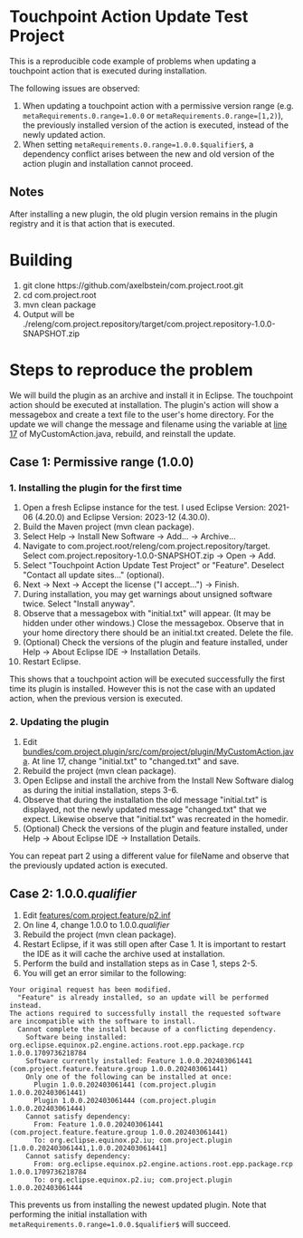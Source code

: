 # Touchpoint Action Update Test Project

This is a reproducible code example of problems when updating a touchpoint action that is executed during installation.

The following issues are observed:
1. When updating a touchpoint action with a permissive version range (e.g. `metaRequirements.0.range=1.0.0` or  `metaRequirements.0.range=[1,2)`), the previously installed version of the action is executed, instead of the newly updated action.
2. When setting `metaRequirements.0.range=1.0.0.$qualifier$`, a dependency conflict arises between the new and old version of the action plugin and installation cannot proceed.  

## Notes
After installing a new plugin, the old plugin version remains in the plugin registry and it is that action that is executed.

# Building

1. git clone htt<span>ps://github.com/axelbstein/com.project.root.git
2. cd com.project.root
3. mvn clean package
4. Output will be ./releng/com.project.repository/target/com.project.repository-1.0.0-SNAPSHOT.zip

# Steps to reproduce the problem

We will build the plugin as an archive and install it in Eclipse. The touchpoint action should be executed at installation. The plugin's action will show a messagebox and create a text file to the user's home directory. For the update we will change the message and filename using the variable at [line 17](https://github.com/axelbstein/com.project.root/blob/main/bundles/com.project.plugin/src/com/project/plugin/MyCustomAction.java#L17) of MyCustomAction.java, rebuild, and reinstall the update.

## Case 1: Permissive range (1.0.0)

### 1. Installing the plugin for the first time
1. Open a fresh Eclipse instance for the test. I used Eclipse Version: 2021-06 (4.20.0) and Eclipse Version: 2023-12 (4.30.0).
2. Build the Maven project (mvn clean package).
3. Select Help &rarr; Install New Software &rarr; Add... &rarr; Archive...
4. Navigate to com.project.root/releng/com.project.repository/target. Select com.project.repository-1.0.0-SNAPSHOT.zip &rarr; Open &rarr; Add.
5. Select "Touchpoint Action Update Test Project" or "Feature". Deselect "Contact all update sites..." (optional).
6. Next &rarr; Next &rarr; Accept the license ("I accept...") &rarr; Finish.
7. During installation, you may get warnings about unsigned software twice. Select "Install anyway".
8. Observe that a messagebox with "initial.txt" will appear. (It may be hidden under other windows.) Close the messagebox. Observe that in your home directory there should be an initial.txt created. Delete the file.
9. (Optional) Check the versions of the plugin and feature installed, under Help &rarr; About Eclipse IDE &rarr; Installation Details. 
10. Restart Eclipse.

This shows that a touchpoint action will be executed successfully the first time its plugin is installed. However this is not the case with an updated action, when the previous version is executed.

### 2. Updating the plugin

1. Edit [bundles/com.project.plugin/src/com/project/plugin/MyCustomAction.java](https://github.com/axelbstein/com.project.root/blob/main/bundles/com.project.plugin/src/com/project/plugin/MyCustomAction.java#L17). At line 17, change "initial.txt" to "changed.txt" and save.
2. Rebuild the project (mvn clean package).
3. Open Eclipse and install the archive from the Install New Software dialog as during the initial installation, steps 3-6.
4. Observe that during the installation the old message "initial.txt" is displayed, not the newly updated message "changed.txt" that we expect. Likewise observe that "initial.txt" was recreated in the homedir.
5. (Optional) Check the versions of the plugin and feature installed, under Help &rarr; About Eclipse IDE &rarr; Installation Details.

You can repeat part 2 using a different value for fileName and observe that the previously updated action is executed.

## Case 2: 1.0.0.$qualifier$

1. Edit [features/com.project.feature/p2.inf](https://github.com/axelbstein/com.project.root/blob/main/features/com.project.feature/p2.inf#L4)
2. On line 4, change 1.0.0  to 1.0.0.$qualifier$
3. Rebuild the project (mvn clean package).
4. Restart Eclipse, if it was still open after Case 1. It is important to restart the IDE as it will cache the archive used at installation.
5. Perform the build and installation steps as in Case 1, steps 2-5.
6. You will get an error similar to the following: 

```
Your original request has been modified.
  "Feature" is already installed, so an update will be performed instead.
The actions required to successfully install the requested software are incompatible with the software to install. 
  Cannot complete the install because of a conflicting dependency.
    Software being installed: org.eclipse.equinox.p2.engine.actions.root.epp.package.rcp 1.0.0.1709736218784
    Software currently installed: Feature 1.0.0.202403061441 (com.project.feature.feature.group 1.0.0.202403061441)
    Only one of the following can be installed at once: 
      Plugin 1.0.0.202403061441 (com.project.plugin 1.0.0.202403061441)
      Plugin 1.0.0.202403061444 (com.project.plugin 1.0.0.202403061444)
    Cannot satisfy dependency:
      From: Feature 1.0.0.202403061441 (com.project.feature.feature.group 1.0.0.202403061441)
      To: org.eclipse.equinox.p2.iu; com.project.plugin [1.0.0.202403061441,1.0.0.202403061441]
    Cannot satisfy dependency:
      From: org.eclipse.equinox.p2.engine.actions.root.epp.package.rcp 1.0.0.1709736218784
      To: org.eclipse.equinox.p2.iu; com.project.plugin 1.0.0.202403061444
```

This prevents us from installing the newest updated plugin. Note that performing the initial installation with `metaRequirements.0.range=1.0.0.$qualifier$` will succeed.

